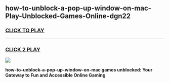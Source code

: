 
## how-to-unblock-a-pop-up-window-on-mac-Play-Unblocked-Games-Online-dgn22
<h3>
<a href="https://premium76.site?title=how-to-unblock-a-pop-up-window-on-mac&ref=25A">CLICK TO PLAY</a></h3>
<hr>

<h3>
<a href="https://premium76.site?title=how-to-unblock-a-pop-up-window-on-mac&ref=25A">CLICK 2 PLAY</a>
  
</h3>

<a href="https://premium76.site?title=how-to-unblock-a-pop-up-window-on-mac&ref=25A"><img src="https://clearcache.store/games.png"></a>


**how-to-unblock-a-pop-up-window-on-mac games unblocked: Your Gateway to Fun and Accessible Online Gaming**
